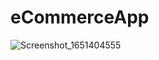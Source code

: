 # eCommerceApp
![Screenshot_1651404555](https://user-images.githubusercontent.com/74593517/166143938-3b77ff0c-6e2c-463c-95ae-4108a9a08139.png)
